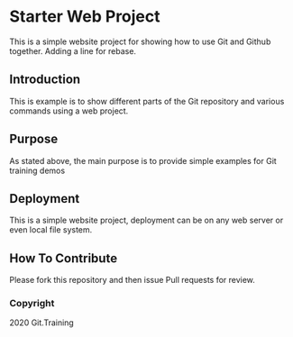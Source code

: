 # Starter Web Project

This is a simple website project for
showing how to use Git and Github together.
Adding a line for rebase.

## Introduction

This is example is to show different parts
of the Git repository and various commands
using a web project.

## Purpose

As stated above, the main purpose is to
provide simple examples for Git training
demos

## Deployment

This is a simple website project, deployment
can be on any web server or even local
file system.

## How To Contribute

Please fork this repository and then issue
Pull requests for review.

### Copyright

2020 Git.Training